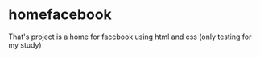 # homefacebook
That's project is a home for facebook using html and css (only testing for my study)
